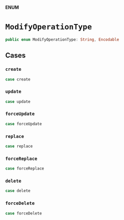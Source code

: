 **ENUM**

# `ModifyOperationType`

```swift
public enum ModifyOperationType: String, Encodable
```

## Cases
### `create`

```swift
case create
```

### `update`

```swift
case update
```

### `forceUpdate`

```swift
case forceUpdate
```

### `replace`

```swift
case replace
```

### `forceReplace`

```swift
case forceReplace
```

### `delete`

```swift
case delete
```

### `forceDelete`

```swift
case forceDelete
```
